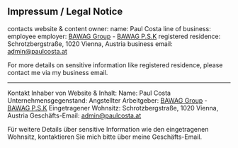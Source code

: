 ## Impressum / Legal Notice
contacts website & content owner: 
  name: Paul Costa
  line of business: employee
  employer: <a href="https://www.bawaggroup.com/BAWAGGROUP/group/EN" target="_blank">BAWAG Group</a> - <a href="https://www.bawagpsk.com/" target="_blank">BAWAG P.S.K</a>
  registered residence: Schrotzbergstraße, 1020 Vienna, Austria
  business email: <a href="mailto:admin@paulcosta.at">admin@paulcosta.at</a>

For more details on sensitive information like registered residence, please contact me via my business email.
___

Kontakt Inhaber von Website & Inhalt:
  Name: Paul Costa
  Unternehmensgegenstand: Angstellter
  Arbeitgeber: <a href="https://www.bawaggroup.com/BAWAGGROUP/group/EN" target="_blank">BAWAG Group</a> - <a href="https://www.bawagpsk.com/" target="_blank">BAWAG P.S.K</a>
  Eingetragener Wohnsitz: Schrotzbergstraße, 1020 Vienna, Austria
  Geschäfts-Email: <a href="mailto:admin@paulcosta.at">admin@paulcosta.at</a>

Für weitere Details über sensitive Information wie den eingetragenen Wohnsitz, kontaktieren Sie mich bitte über meine Geschäfts-Email.
